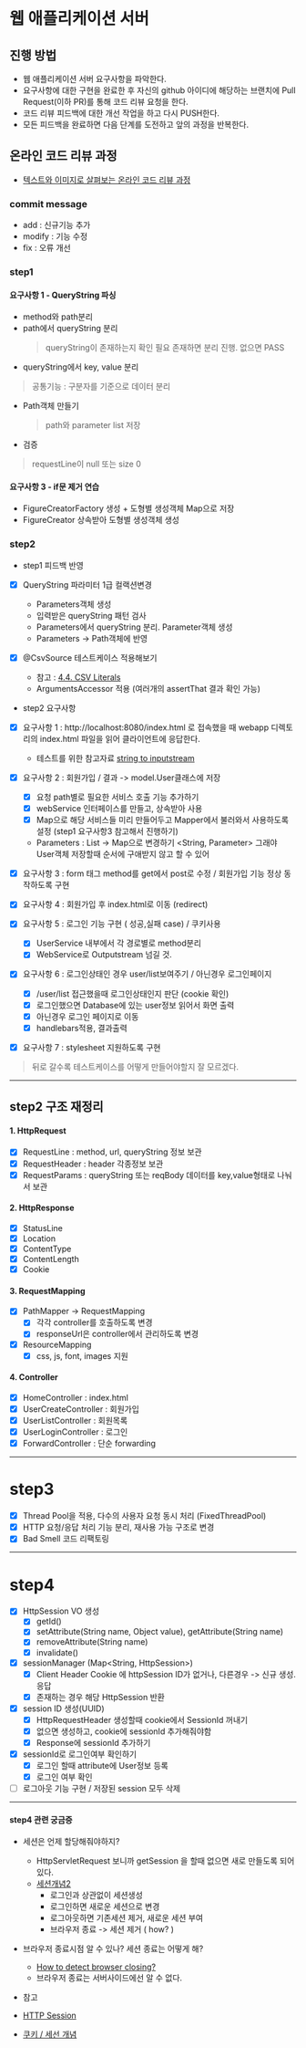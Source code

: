 # 웹 애플리케이션 서버
## 진행 방법
* 웹 애플리케이션 서버 요구사항을 파악한다.
* 요구사항에 대한 구현을 완료한 후 자신의 github 아이디에 해당하는 브랜치에 Pull Request(이하 PR)를 통해 코드 리뷰 요청을 한다.
* 코드 리뷰 피드백에 대한 개선 작업을 하고 다시 PUSH한다.
* 모든 피드백을 완료하면 다음 단계를 도전하고 앞의 과정을 반복한다.

## 온라인 코드 리뷰 과정
* [텍스트와 이미지로 살펴보는 온라인 코드 리뷰 과정](https://github.com/next-step/nextstep-docs/tree/master/codereview)

### commit message
- add : 신규기능 추가
- modify : 기능 수정
- fix : 오류 개선


### step1

#### 요구사항 1 - QueryString 파싱
* method와 path분리
* path에서 queryString 분리
    > queryString이 존재하는지 확인 필요
    > 존재하면 분리 진행.
    > 없으면 PASS
* queryString에서 key, value 분리
> 공통기능 : 구분자를 기준으로 데이터 분리

 * Path객체 만들기
    > path와 parameter list 저장
 
* 검증
 > requestLine이 null 또는 size 0
 
 #### 요구사항 3 - if문 제거 연습
 * FigureCreatorFactory 생성 + 도형별 생성객체 Map으로 저장
 * FigureCreator 상속받아 도형별 생성객체 생성

### step2

* step1 피드백 반영
- [x] QueryString 파라미터 1급 컬랙션변경
    - Parameters객체 생성
    - 입력받은 queryString 패턴 검사
    - Parameters에서 queryString 분리. Parameter객체 생성
    - Parameters -> Path객체에 반영
 
- [x] @CsvSource 테스트케이스 적용해보기
    - 참고 : [4.4. CSV Literals](https://www.baeldung.com/parameterized-tests-junit-5)
    - ArgumentsAccessor 적용 (여러개의 assertThat 결과 확인 가능)

* step2 요구사항
- [x] 요구사항 1 : http://localhost:8080/index.html 로 접속했을 때 webapp 디렉토리의 index.html 파일을 읽어 클라이언트에 응답한다.
    - 테스트를 위한 참고자료 [string to inputstream](https://www.baeldung.com/convert-string-to-input-stream)
    
- [x] 요구사항 2 : 회원가입 / 결과 -> model.User클래스에 저장
    - [x] 요청 path별로 필요한 서비스 호출 기능 추가하기
    - [x] webService 인터페이스를 만들고, 상속받아 사용
    - [x] Map으로 해당 서비스들 미리 만들어두고 Mapper에서 불러와서 사용하도록 설정
      (step1 요구사항3 참고해서 진행하기)
    - Parameters : List -> Map으로 변경하기 <String, Parameter>
      그래야 User객체 저장할때 순서에 구애받지 않고 할 수 있어
    
- [x] 요구사항 3 : form 태그 method를 get에서 post로 수정 / 회원가입 기능 정상 동작하도록 구현

- [x] 요구사항 4 : 회원가입 후 index.html로 이동 (redirect)
- [x] 요구사항 5 : 로그인 기능 구현 ( 성공,실패 case) / 쿠키사용
    - [x] UserService 내부에서 각 경로별로 method분리
    - [x] WebService로 Outputstream 넘길 것.
    
- [x] 요구사항 6 : 로그인상태인 경우 user/list보여주기 / 아닌경우 로그인페이지
    - [x] /user/list 접근했을때 로그인상태인지 판단 (cookie 확인)
    - [x] 로그인했으면 Database에 있는 user정보 읽어서 화면 출력
    - [x] 아닌경우 로그인 페이지로 이동
    - [x] handlebars적용, 결과출력
    
- [x] 요구사항 7 : stylesheet 지원하도록 구현

> 뒤로 갈수록 테스트케이스를 어떻게 만들어야할지 잘 모르겠다.

-----------------------------------------------------
## step2 구조 재정리

#### 1. HttpRequest
- [x] RequestLine : method, url, queryString 정보 보관
- [x] RequestHeader : header 각종정보 보관
- [x] RequestParams : queryString 또는 reqBody 데이터를 key,value형태로 나눠서 보관

 #### 2. HttpResponse
- [x] StatusLine
- [x] Location
- [x] ContentType
- [x] ContentLength
- [x] Cookie

 #### 3. RequestMapping
- [x] PathMapper -> RequestMapping 
    - [x] 각각 controller를 호출하도록 변경
    - [x] responseUrl은 controller에서 관리하도록 변경

- [x] ResourceMapping
    - [x] css, js, font, images 지원

 #### 4. Controller
- [x] HomeController : index.html
- [x] UserCreateController : 회원가입
- [x] UserListController : 회원목록
- [x] UserLoginController : 로그인
- [x] ForwardController : 단순 forwarding

-----------------------------------------------------
# step3
- [x] Thread Pool을 적용, 다수의 사용자 요청 동시 처리 (FixedThreadPool)
- [x] HTTP 요청/응답 처리 기능 분리, 재사용 가능 구조로 변경
- [x] Bad Smell 코드 리팩토링

-----------------------------------------------------
# step4
- [x] HttpSession VO 생성
    - [x] getId()
    - [x] setAttribute(String name, Object value), getAttribute(String name)
    - [x] removeAttribute(String name)
    - [x] invalidate()
    
- [x] sessionManager (Map<String, HttpSession>)
    - [x] Client Header Cookie 에 httpSession ID가 없거나, 다른경우 -> 신규 생성. 응답
    - [x] 존재하는 경우 해당 HttpSession 반환
    
- [x] session ID 생성(UUID)
    - [x] HttpRequestHeader 생성할때 cookie에서 SessionId 꺼내기
    - [x] 없으면 생성하고, cookie에 sessionId 추가해줘야함
    - [x] Response에 sessionId 추가하기

- [x] sessionId로 로그인여부 확인하기
    - [x] 로그인 할때 attribute에 User정보 등록
    - [x] 로그인 여부 확인
    
- [ ] 로그아웃 기능 구현 / 저장된 session 모두 삭제

-----------------------------------------------------
#### step4 관련 궁금증
- 세션은 언제 할당해줘야하지?
    - HttpServletRequest 보니까 getSession 을 할때 없으면 새로 만들도록 되어있다.
    - [세션개념2](https://cjh5414.github.io/cookie-and-session/)
        - 로그인과 상관없이 세션생성
        - 로그인하면 새로운 세션으로 변경
        - 로그아웃하면 기존세션 제거, 새로운 세션 부여
        - 브라우저 종료 -> 세션 제거 ( how? )

- 브라우저 종료시점 알 수 있나? 세션 종료는 어떻게 해?
    - [How to detect browser closing?](https://stackoverflow.com/questions/299679/how-to-detect-browser-closing)
    - 브라우저 종료는 서버사이드에선 알 수 없다.

- 참고 
- [HTTP Session](https://mohwaproject.tistory.com/entry/HTTP-Session-%EC%9D%B4%EB%9E%80)
- [쿠키 / 세선 개념](https://interconnection.tistory.com/74) 

 